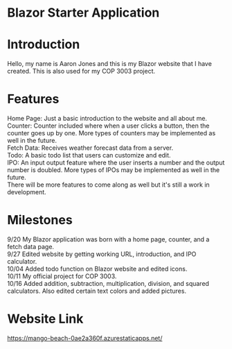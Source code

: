 # Blazor Starter Application

# Introduction

Hello, my name is Aaron Jones and this is my Blazor website that I have created. This is also used for my COP 3003 project.

# Features
Home Page: Just a basic introduction to the website and all about me.
<br />
Counter: Counter included where when a user clicks a button, then the counter goes up by one. More types of counters may be implemented as well in the future.
<br />
Fetch Data: Receives weather forecast data from a server.
<br />
Todo: A basic todo list that users can customize and edit.
<br />
IPO: An input output feature where the user inserts a number and the output number is doubled. More types of IPOs may be implemented as well in the future.
<br />
There will be more features to come along as well but it's still a work in development.

# Milestones

9/20 My Blazor application was born with a home page, counter, and a fetch data page.
<br />
9/27 Edited website by getting working URL, introduction, and IPO calculator.
<br />
10/04 Added todo function on Blazor website and edited icons.
<br />
10/11 My official project for COP 3003.
<br />
10/16 Added addition, subtraction, multiplication, division, and squared calculators. Also edited certain text colors and added pictures.

# Website Link
https://mango-beach-0ae2a360f.azurestaticapps.net/

